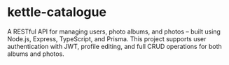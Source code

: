 # kettle-catalogue
A RESTful API for managing users, photo albums, and photos – built using Node.js, Express, TypeScript, and Prisma. This project supports user authentication with JWT, profile editing, and full CRUD operations for both albums and photos.
